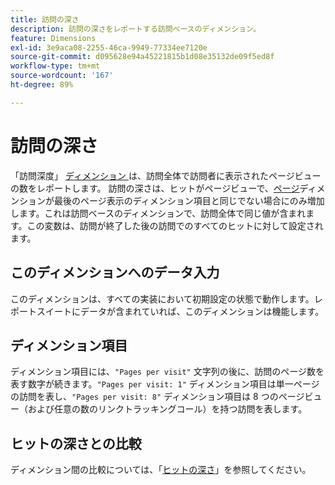 ```yaml
---
title: 訪問の深さ
description: 訪問の深さをレポートする訪問ベースのディメンション。
feature: Dimensions
exl-id: 3e9aca08-2255-46ca-9949-77334ee7120e
source-git-commit: d095628e94a45221815b1d08e35132de09f5ed8f
workflow-type: tm+mt
source-wordcount: '167'
ht-degree: 89%

---
```


# 訪問の深さ

「訪問深度」 [ ディメンション ](overview.md) は、訪問全体で訪問者に表示されたページビューの数をレポートします。 訪問の深さは、ヒットがページビューで、[ページ](page.md)ディメンションが最後のページ表示のディメンション項目と同じでない場合にのみ増加します。これは訪問ベースのディメンションで、訪問全体で同じ値が含まれます。この変数は、訪問が終了した後の訪問でのすべてのヒットに対して設定されます。

## このディメンションへのデータ入力

このディメンションは、すべての実装において初期設定の状態で動作します。レポートスイートにデータが含まれていれば、このディメンションは機能します。

## ディメンション項目

ディメンション項目には、`"Pages per visit"` 文字列の後に、訪問のページ数を表す数字が続きます。`"Pages per visit: 1"` ディメンション項目は単一ページの訪問を表し、`"Pages per visit: 8"` ディメンション項目は 8 つのページビュー（および任意の数のリンクトラッキングコール）を持つ訪問を表します。

## ヒットの深さとの比較

ディメンション間の比較については、「[ヒットの深さ](hit-depth.md)」を参照してください。

